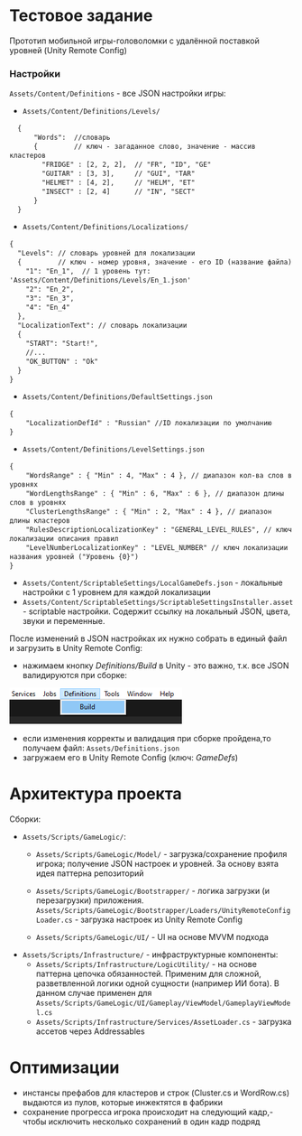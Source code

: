 # Тестовое задание
Прототип мобильной игры-головоломки с удалённой поставкой уровней (Unity Remote Config)



### Настройки

`Assets/Content/Definitions` - все JSON настройки игры:
* `Assets/Content/Definitions/Levels/`
```json5
  {
      "Words":  //словарь
      {         // ключ - загаданное слово, значение - массив кластеров
        "FRIDGE" : [2, 2, 2],  // "FR", "ID", "GE"
        "GUITAR" : [3, 3],     // "GUI", "TAR"
        "HELMET" : [4, 2],     // "HELM", "ET"
        "INSECT" : [2, 4]      // "IN", "SECT"
      }
  }
```
* `Assets/Content/Definitions/Localizations/`
```json5
{
  "Levels": // словарь уровней для локализации
  {         // ключ - номер уровня, значение - его ID (название файла)
    "1": "En_1",  // 1 уровень тут: 'Assets/Content/Definitions/Levels/En_1.json'
    "2": "En_2",
    "3": "En_3",
    "4": "En_4"
  },
  "LocalizationText": // словарь локализации
  {
    "START": "Start!",
    //...
    "OK_BUTTON" : "Ok"
  }
}
```
* `Assets/Content/Definitions/DefaultSettings.json`
```json5
{
    "LocalizationDefId" : "Russian" //ID локализации по умолчанию
}
```

* `Assets/Content/Definitions/LevelSettings.json`
```json5
{
    "WordsRange" : { "Min" : 4, "Max" : 4 }, // диапазон кол-ва слов в уровнях
    "WordLengthsRange" : { "Min" : 6, "Max" : 6 }, // диапазон длины слов в уровнях
    "ClusterLengthsRange" : { "Min" : 2, "Max" : 4 }, // диапазон длины кластеров
    "RulesDescriptionLocalizationKey" : "GENERAL_LEVEL_RULES", // ключ локализации описания правил
    "LevelNumberLocalizationKey" : "LEVEL_NUMBER" // ключ локализации названия уровней ("Уровень {0}")
}
```

* `Assets/Content/ScriptableSettings/LocalGameDefs.json` - локальные настройки с 1 уровнем для каждой локализации
* `Assets/Content/ScriptableSettings/ScriptableSettingsInstaller.asset` - scriptable настройки. Содержит ссылку на локальный JSON, цвета, звуки и переменные.

После изменений в JSON настройках их нужно собрать в единый файл и загрузить в Unity Remote Config:

* нажимаем кнопку _Definitions/Build_ в Unity - это важно, т.к. все JSON валидируются при сборке:

![img](ReadMeAssets/definitions_build_hint.png)

* если изменения корректы и валидация при сборке пройдена,то получаем файл: `Assets/Definitions.json`
* загружаем его в Unity Remote Config (ключ: _GameDefs_)

# Архитектура проекта

Сборки:
* `Assets/Scripts/GameLogic/`:
  - `Assets/Scripts/GameLogic/Model/` - загрузка/сохранение профиля игрока; получение JSON настроек и уровней. За основу взята идея паттерна репозиторий
  
  - `Assets/Scripts/GameLogic/Bootstrapper/` - логика загрузки (и перезагрузки) приложения. `Assets/Scripts/GameLogic/Bootstrapper/Loaders/UnityRemoteConfigLoader.cs` - загрузка настроек из Unity Remote Config 
  - `Assets/Scripts/GameLogic/UI/` - UI на основе MVVM подхода
* `Assets/Scripts/Infrastructure/` - инфраструктурные компоненты:
  - `Assets/Scripts/Infrastructure/LogicUtility/` - на основе паттерна цепочка обязанностей. Применим для сложной, разветвленной логики одной сущности (например ИИ бота). В данном случае применен для `Assets/Scripts/GameLogic/UI/Gameplay/ViewModel/GameplayViewModel.cs`
  - `Assets/Scripts/Infrastructure/Services/AssetLoader.cs` - загрузка ассетов через Addressables

# Оптимизации
* инстансы префабов для кластеров и строк (Cluster.cs и WordRow.cs) выдаются из пулов, которые инжектятся в фабрики
* сохранение прогресса игрока происходит на следующий кадр,- чтобы исключить несколько сохранений в один кадр подряд
